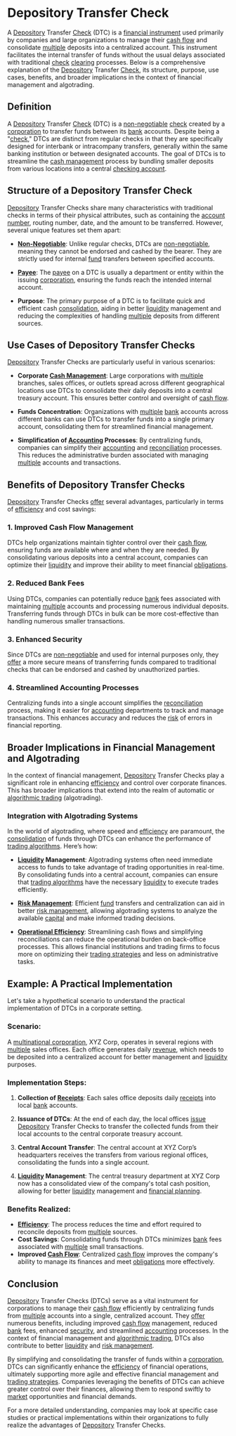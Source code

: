 # Depository Transfer Check

A [Depository](../d/depository.md) Transfer [Check](../c/check.md) (DTC) is a [financial instrument](../f/financial_instrument.md) used primarily by companies and large organizations to manage their [cash flow](../c/cash_flow.md) and consolidate [multiple](../m/multiple.md) deposits into a centralized account. This instrument facilitates the internal transfer of funds without the usual delays associated with traditional [check](../c/check.md) [clearing](../c/clearing.md) processes. Below is a comprehensive explanation of the [Depository](../d/depository.md) Transfer [Check](../c/check.md), its structure, purpose, use cases, benefits, and broader implications in the context of financial management and algotrading.

## Definition

A [Depository](../d/depository.md) Transfer [Check](../c/check.md) (DTC) is a [non-negotiable](../n/non-negotiable.md) [check](../c/check.md) created by a [corporation](../c/corporation.md) to transfer funds between its [bank](../b/bank.md) accounts. Despite being a "[check](../c/check.md)," DTCs are distinct from regular checks in that they are specifically designed for interbank or intracompany transfers, generally within the same banking institution or between designated accounts. The goal of DTCs is to streamline the [cash management](../c/cash_management.md) process by bundling smaller deposits from various locations into a central [checking account](../c/checking_account.md).

## Structure of a Depository Transfer Check

[Depository](../d/depository.md) Transfer Checks share many characteristics with traditional checks in terms of their physical attributes, such as containing the [account number](../a/account_number.md), routing number, date, and the amount to be transferred. However, several unique features set them apart:

- **[Non-Negotiable](../n/non-negotiable.md)**: Unlike regular checks, DTCs are [non-negotiable](../n/non-negotiable.md), meaning they cannot be endorsed and cashed by the bearer. They are strictly used for internal [fund](../f/fund.md) transfers between specified accounts.
  
- **[Payee](../p/payee.md)**: The [payee](../p/payee.md) on a DTC is usually a department or entity within the issuing [corporation](../c/corporation.md), ensuring the funds reach the intended internal account.

- **Purpose**: The primary purpose of a DTC is to facilitate quick and efficient cash [consolidation](../c/consolidation.md), aiding in better [liquidity](../l/liquidity.md) management and reducing the complexities of handling [multiple](../m/multiple.md) deposits from different sources.

## Use Cases of Depository Transfer Checks

[Depository](../d/depository.md) Transfer Checks are particularly useful in various scenarios:

- **Corporate [Cash Management](../c/cash_management.md)**: Large corporations with [multiple](../m/multiple.md) branches, sales offices, or outlets spread across different geographical locations use DTCs to consolidate their daily deposits into a central treasury account. This ensures better control and oversight of [cash flow](../c/cash_flow.md).

- **Funds Concentration**: Organizations with [multiple](../m/multiple.md) [bank](../b/bank.md) accounts across different banks can use DTCs to transfer funds into a single primary account, consolidating them for streamlined financial management.

- **Simplification of [Accounting](../a/accounting.md) Processes**: By centralizing funds, companies can simplify their [accounting](../a/accounting.md) and [reconciliation](../r/reconciliation.md) processes. This reduces the administrative burden associated with managing [multiple](../m/multiple.md) accounts and transactions.

## Benefits of Depository Transfer Checks

[Depository](../d/depository.md) Transfer Checks [offer](../o/offer.md) several advantages, particularly in terms of [efficiency](../e/efficiency.md) and cost savings:

### 1. Improved Cash Flow Management

DTCs help organizations maintain tighter control over their [cash flow](../c/cash_flow.md), ensuring funds are available where and when they are needed. By consolidating various deposits into a central account, companies can optimize their [liquidity](../l/liquidity.md) and improve their ability to meet financial [obligations](../o/obligation.md).

### 2. Reduced Bank Fees

Using DTCs, companies can potentially reduce [bank](../b/bank.md) fees associated with maintaining [multiple](../m/multiple.md) accounts and processing numerous individual deposits. Transferring funds through DTCs in bulk can be more cost-effective than handling numerous smaller transactions.

### 3. Enhanced Security

Since DTCs are [non-negotiable](../n/non-negotiable.md) and used for internal purposes only, they [offer](../o/offer.md) a more secure means of transferring funds compared to traditional checks that can be endorsed and cashed by unauthorized parties.

### 4. Streamlined Accounting Processes

Centralizing funds into a single account simplifies the [reconciliation](../r/reconciliation.md) process, making it easier for [accounting](../a/accounting.md) departments to track and manage transactions. This enhances accuracy and reduces the [risk](../r/risk.md) of errors in financial reporting.

## Broader Implications in Financial Management and Algotrading

In the context of financial management, [Depository](../d/depository.md) Transfer Checks play a significant role in enhancing [efficiency](../e/efficiency.md) and control over corporate finances. This has broader implications that extend into the realm of automatic or [algorithmic trading](../a/accountability.md) (algotrading).

### Integration with Algotrading Systems

In the world of algotrading, where speed and [efficiency](../e/efficiency.md) are paramount, the [consolidation](../c/consolidation.md) of funds through DTCs can enhance the performance of [trading algorithms](../t/trading_algorithms.md). Here’s how:

- **[Liquidity](../l/liquidity.md) Management**: Algotrading systems often need immediate access to funds to take advantage of trading opportunities in real-time. By consolidating funds into a central account, companies can ensure that [trading algorithms](../t/trading_algorithms.md) have the necessary [liquidity](../l/liquidity.md) to execute trades efficiently.

- **[Risk Management](../r/risk_management.md)**: Efficient [fund](../f/fund.md) transfers and centralization can aid in better [risk management](../r/risk_management.md), allowing algotrading systems to analyze the available [capital](../c/capital.md) and make informed trading decisions.

- **[Operational Efficiency](../o/operational_efficiency_in_trading.md)**: Streamlining cash flows and simplifying reconciliations can reduce the operational burden on back-office processes. This allows financial institutions and trading firms to focus more on optimizing their [trading strategies](../t/trading_strategies.md) and less on administrative tasks.

## Example: A Practical Implementation

Let's take a hypothetical scenario to understand the practical implementation of DTCs in a corporate setting.

### Scenario:

A [multinational corporation](../m/multinational_corporation.md), XYZ Corp, operates in several regions with [multiple](../m/multiple.md) sales offices. Each office generates daily [revenue](../r/revenue.md), which needs to be deposited into a centralized account for better management and [liquidity](../l/liquidity.md) purposes.

### Implementation Steps:

1. **Collection of [Receipts](../r/receipt.md)**: Each sales office deposits daily [receipts](../r/receipt.md) into local [bank](../b/bank.md) accounts.

2. **Issuance of DTCs**: At the end of each day, the local offices [issue](../i/issue.md) [Depository](../d/depository.md) Transfer Checks to transfer the collected funds from their local accounts to the central corporate treasury account.

3. **Central Account Transfer**: The central account at XYZ Corp’s headquarters receives the transfers from various regional offices, consolidating the funds into a single account.

4. **[Liquidity](../l/liquidity.md) Management**: The central treasury department at XYZ Corp now has a consolidated view of the company's total cash position, allowing for better [liquidity](../l/liquidity.md) management and [financial planning](../f/financial_planning.md).

### Benefits Realized:

- **[Efficiency](../e/efficiency.md)**: The process reduces the time and effort required to reconcile deposits from [multiple](../m/multiple.md) sources.
- **Cost Savings**: Consolidating funds through DTCs minimizes [bank](../b/bank.md) fees associated with [multiple](../m/multiple.md) small transactions.
- **Improved [Cash Flow](../c/cash_flow.md)**: Centralized [cash flow](../c/cash_flow.md) improves the company's ability to manage its finances and meet [obligations](../o/obligation.md) more effectively.

## Conclusion

[Depository](../d/depository.md) Transfer Checks (DTCs) serve as a vital instrument for corporations to manage their [cash flow](../c/cash_flow.md) efficiently by centralizing funds from [multiple](../m/multiple.md) accounts into a single, centralized account. They [offer](../o/offer.md) numerous benefits, including improved [cash flow](../c/cash_flow.md) management, reduced [bank](../b/bank.md) fees, enhanced [security](../s/security.md), and streamlined [accounting](../a/accounting.md) processes. In the context of financial management and [algorithmic trading](../a/accountability.md), DTCs also contribute to better [liquidity](../l/liquidity.md) and [risk management](../r/risk_management.md).

By simplifying and consolidating the transfer of funds within a [corporation](../c/corporation.md), DTCs can significantly enhance the [efficiency](../e/efficiency.md) of financial operations, ultimately supporting more agile and effective financial management and [trading strategies](../t/trading_strategies.md). Companies leveraging the benefits of DTCs can achieve greater control over their finances, allowing them to respond swiftly to [market](../m/market.md) opportunities and financial demands.

For a more detailed understanding, companies may look at specific case studies or practical implementations within their organizations to fully realize the advantages of [Depository](../d/depository.md) Transfer Checks.